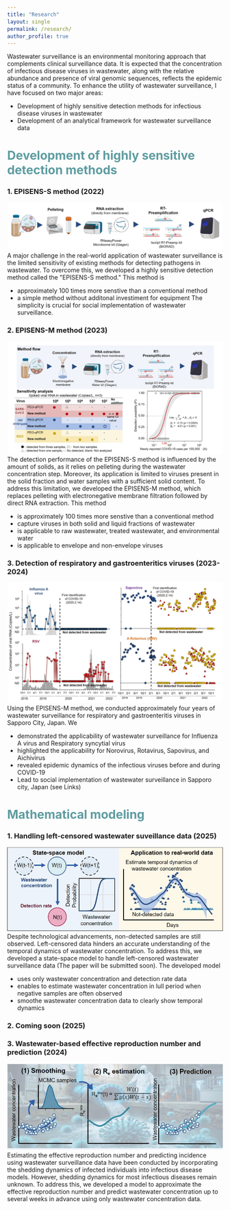 ```yaml
---
title: "Research"
layout: single
permalink: /research/
author_profile: true
---
```

Wastewater surveillance is an environmental monitoring approach that complements clinical surveillance data. It is expected that the concentration of infectious disease viruses in wastewater, along with the relative abundance and presence of viral genomic sequences, reflects the epidemic status of a community.
To enhance the utility of wastewater surveillance, I have focused on two major areas:
- Development of highly sensitive detection methods for infectious disease viruses in wastewater
- Development of an analytical framework for wastewater surveillance data

# <span style="color:#5E9CA0;">Development of highly sensitive detection methods</span> 
### 1. EPISENS-S method (2022)
![Research image_1](../assets/images/research_EPISENS_S.jpg)
A major challenge in the real-world application of wastewater surveillance is the limited sensitivity of existing methods for detecting pathogens in wastewater. To overcome this, we developed a highly sensitive detection method called the "EPISENS-S method." This method is
- approximately 100 times more senstive than a conventional method
- a simple method without additonal investiment for equipment
The simplicity is crucial for social implementation of wastewater surveillance.

### 2. EPISENS-M method (2023)
![Research image_2](../assets/images/research_EPISENS_M.jpg)
The detection performance of the EPISENS-S method is influenced by the amount of solids, as it relies on pelleting during the wastewater concentration step. Moreover, its application is limited to viruses present in the solid fraction and water samples with a sufficient solid content. To address this limitation, we developed the EPISENS-M method, which replaces pelleting with electronegative membrane filtration followed by direct RNA extraction. This method
- is approximately 100 times more senstive than a conventional method
- capture viruses in both solid and liquid fractions of wastewater
- is applicable to raw wastewater, treated wastewater, and environmental water 
- is applicable to envelope and non-envelope viruses

### 3. Detection of respiratory and gastroenteritics viruses (2023-2024)
![Research image_3](../assets/images/research_detection.jpg)
Using the EPISENS-M method, we conducted approximately four years of wastewater surveillance for respiratory and gastroenteritis viruses in Sapporo City, Japan. We 
- demonstrated the applicability of wastewater surveillance for Influenza A virus and Respiratory syncytial virus
- highlighted the applicability for Norovirus, Rotavirus, Sapovirus, and Aichivirus
- revealed epidemic dynamics of the infectious viruses before and during COVID-19
- Lead to social implementation of wastewater surveillance in Sapporo city, Japan (see Links)

# <span style="color:#5E9CA0;"> Mathematical modeling</span> 
### 1. Handling left-censored wastewater suveillance data (2025)
![Research image_4](../assets/images/research_model_1.jpg)  
Despite technological advancements, non-detected samples are still observed. Left-censored data hinders an accurate understanding of the temporal dynamics of wastewater concentration. To address this, we developed a state-space model to handle left-censored wastewater surveillance data (The paper will be submitted soon). The developed model
- uses only wastewater concentration and detection rate data
- enables to estimate wastewater concentration in lull period when negative samples are often observed
- smoothe wastewater concentration data to clearly show temporal dynamics

### 2. Coming soon (2025)

### 3. Wastewater-based effective reproduction number and prediction (2024)
![Research image_3](../assets/images/research_model_3.jpg)  
Estimating the effective reproduction number and predicting incidence using wastewater surveillance data have been conducted by incorporating the shedding dynamics of infected individuals into infectious disease models. However, shedding dynamics for most infectious diseases remain unknown. To address this, we developed a model to approximate the effective reproduction number and predict wastewater concentration up to several weeks in advance using only wastewater concentration data.






